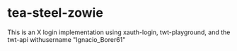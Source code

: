 # tea-steel-zowie
This is an X login implementation using xauth-login, twt-playground, and the twt-api withusername "Ignacio_Borer61"

